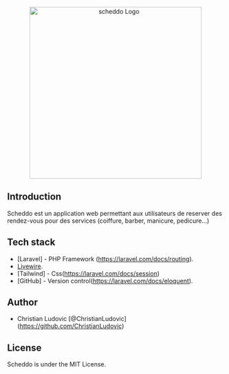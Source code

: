 <p align="center">
    <img src="/scheddo-log.svg" width="400" alt="scheddo Logo">
</p>

## Introduction

Scheddo est un application web permettant aux utilisateurs de reserver des rendez-vous pour des services (coiffure, barber, manicure, pedicure...)

## Tech stack

- [Laravel] - PHP Framework (https://laravel.com/docs/routing).
- [Livewire](https://laravel.com/docs/container).
- [Tailwind] - Css(https://laravel.com/docs/session)
- [GitHub] - Version control(https://laravel.com/docs/eloquent).

## Author

- Christian Ludovic [@ChristianLudovic] (https://github.com/ChristianLudovic)

## License

Scheddo is under the MIT License.